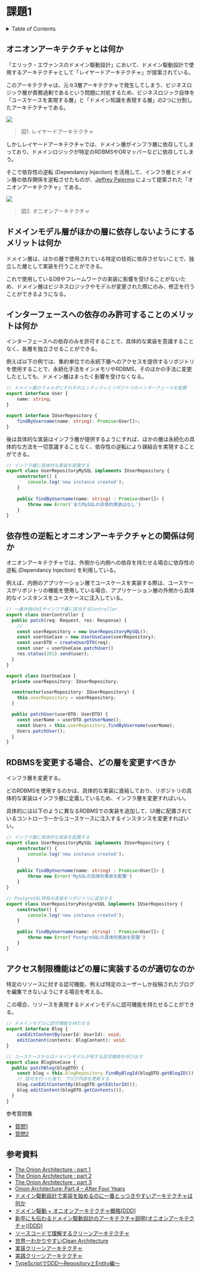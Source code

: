 # 課題1

<!-- START doctoc generated TOC please keep comment here to allow auto update -->
<!-- DON'T EDIT THIS SECTION, INSTEAD RE-RUN doctoc TO UPDATE -->
<details>
<summary>Table of Contents</summary>

- [オニオンアーキテクチャとは何か](#%E3%82%AA%E3%83%8B%E3%82%AA%E3%83%B3%E3%82%A2%E3%83%BC%E3%82%AD%E3%83%86%E3%82%AF%E3%83%81%E3%83%A3%E3%81%A8%E3%81%AF%E4%BD%95%E3%81%8B)
- [ドメインモデル層がほかの層に依存しないようにするメリットは何か](#%E3%83%89%E3%83%A1%E3%82%A4%E3%83%B3%E3%83%A2%E3%83%87%E3%83%AB%E5%B1%A4%E3%81%8C%E3%81%BB%E3%81%8B%E3%81%AE%E5%B1%A4%E3%81%AB%E4%BE%9D%E5%AD%98%E3%81%97%E3%81%AA%E3%81%84%E3%82%88%E3%81%86%E3%81%AB%E3%81%99%E3%82%8B%E3%83%A1%E3%83%AA%E3%83%83%E3%83%88%E3%81%AF%E4%BD%95%E3%81%8B)
- [インターフェースへの依存のみ許可することのメリットは何か](#%E3%82%A4%E3%83%B3%E3%82%BF%E3%83%BC%E3%83%95%E3%82%A7%E3%83%BC%E3%82%B9%E3%81%B8%E3%81%AE%E4%BE%9D%E5%AD%98%E3%81%AE%E3%81%BF%E8%A8%B1%E5%8F%AF%E3%81%99%E3%82%8B%E3%81%93%E3%81%A8%E3%81%AE%E3%83%A1%E3%83%AA%E3%83%83%E3%83%88%E3%81%AF%E4%BD%95%E3%81%8B)
- [依存性の逆転とオニオンアーキテクチャとの関係は何か](#%E4%BE%9D%E5%AD%98%E6%80%A7%E3%81%AE%E9%80%86%E8%BB%A2%E3%81%A8%E3%82%AA%E3%83%8B%E3%82%AA%E3%83%B3%E3%82%A2%E3%83%BC%E3%82%AD%E3%83%86%E3%82%AF%E3%83%81%E3%83%A3%E3%81%A8%E3%81%AE%E9%96%A2%E4%BF%82%E3%81%AF%E4%BD%95%E3%81%8B)
- [RDBMSを変更する場合、どの層を変更すべきか](#rdbms%E3%82%92%E5%A4%89%E6%9B%B4%E3%81%99%E3%82%8B%E5%A0%B4%E5%90%88%E3%81%A9%E3%81%AE%E5%B1%A4%E3%82%92%E5%A4%89%E6%9B%B4%E3%81%99%E3%81%B9%E3%81%8D%E3%81%8B)
- [アクセス制限機能はどの層に実装するのが適切なのか](#%E3%82%A2%E3%82%AF%E3%82%BB%E3%82%B9%E5%88%B6%E9%99%90%E6%A9%9F%E8%83%BD%E3%81%AF%E3%81%A9%E3%81%AE%E5%B1%A4%E3%81%AB%E5%AE%9F%E8%A3%85%E3%81%99%E3%82%8B%E3%81%AE%E3%81%8C%E9%81%A9%E5%88%87%E3%81%AA%E3%81%AE%E3%81%8B)

</details>
<!-- END doctoc generated TOC please keep comment here to allow auto update -->

## オニオンアーキテクチャとは何か

「エリック・エヴァンスのドメイン駆動設計」において、ドメイン駆動設計で使用するアーキテクチャとして「レイヤードアーキテクチャ」が提案されている。

このアーキテクチャは、元々3層アーキテクチャで発生してしまう、ビジネスロジック層が責務過剰であるという問題に対処するため、ビジネスロジック自体を「ユースケースを実現する層」と「ドメイン知識を表現する層」の2つに分割したアーキテクチャである。

![](../assets/LayeredArchitecture.png)

> 図1. レイヤードアーキテクチャ

しかしレイヤードアーキテクチャでは、ドメイン層がインフラ層に依存してしまっており、ドメインロジックが特定のRDBMSやORマッパーなどに依存してしまう。

そこで依存性の逆転 (Dependancy Injection) を活用して、インフラ層とドメイン層の依存関係を逆転させたものが、[Jeffrey Palermo](https://jeffreypalermo.com/) によって提案された「オニオンアーキテクチャ」である。

![](../assets/OnionArchitecture.png)

> 図2. オニオンアーキテクチャ

## ドメインモデル層がほかの層に依存しないようにするメリットは何か

ドメイン層は、ほかの層で使用されている特定の技術に依存させないことで、独立した層として実装を行うことができる。

これで使用しているDBやフレームワークの実装に影響を受けることがないため、ドメイン層はビジネスロジックやモデルが変更された際にのみ、修正を行うことができるようになる。

## インターフェースへの依存のみ許可することのメリットは何か

インターフェースへの依存のみを許可することで、具体的な実装を意識することなく、各層を独立させることができる。

例えば以下の例では、集約単位での永続下層へのアクセスを提供するリポジトリを使用することで、永続化手法をインメモリやRDBMS、そのほかの手法に変更したとしても、ドメイン層はまったく影響を受けなくなる。

```typescript
// ドメイン層のフォルダにそれぞれエンティティとリポジトリのインターフェースを配置
export interface User {
    name: string;
}

export interface IUserRepository {
    findByUsername(name: string): Promise<User[]>;
}
```

後は具体的な実装はインフラ層が提供するようにすれば、ほかの層は永続化の具体的な方法を一切意識することなく、依存性の逆転により疎結合を実現することができる。

```typescript
// インフラ層に具体的な実装を配置する
export class UserRepositoryMySQL implements IUserRepository {
    constructor() {
        console.log('new instance created');
    }
    
    public findByUsername(name: string) : Promise<User[]> {
        throw new Error('またMySQLの具体的実装はなし')
    }
}
```

## 依存性の逆転とオニオンアーキテクチャとの関係は何か

オニオンアーキテクチャでは、外側から内側への依存を持たせる場合に依存性の逆転 (Dependancy Injection) を利用している。

例えば、内側のアプリケーション層でユースケースを実装する際は、ユースケースがリポジトリの機能を使用している場合、アプリケーション層の外側から具体的なインスタンスをユースケースに注入している。

```typescript
// 一番外側のUIやインフラ層に該当するController
export class UserController {
  public patch(req: Request, res: Response) {
    // 
    const userRepository = new UserRepositoryMySQL();
    const userUseCase = new UserUseCase(userRepository);
    const userDTO = createUserDTO(req);
    const user = userUseCase.patchUser()
    res.status(201).send(user);
  }
}

export class UserUseCase {
  private userRepository: IUserRepository;

  constructor(userRepository: IUserRepository) {
    this.userRepository = userRepository;
  }

  public patchUser(userDTO: UserDTO) {
    const userName = userDTO.getUserName();
    const Users = this.userRepository.findByUsername(userName);
    Users.patchUser();
  }
}
```

## RDBMSを変更する場合、どの層を変更すべきか

インフラ層を変更する。

どのRDBMSを使用するのかは、具体的な実装に直結しており、リポジトリの具体的な実装はインフラ層に定義しているため、インフラ層を変更すればいい。

具体的には以下のように異なるRDBMSでの実装を追加して、UI層に配置されているコントローラーからユースケースに注入するインスタンスを変更すればいい。

```typescript
// インフラ層に具体的な実装を配置する
export class UserRepositoryMySQL implements IUserRepository {
    constructor() {
        console.log('new instance created');
    }
    
    public findByUsername(name: string) : Promise<User[]> {
        throw new Error('MySQLの具体的実装を配置')
    }
}

// PostgreSQL特有の実装をリポジトリに追加する
export class UserRepositoryPostgreSQL implements IUserRepository {
    constructor() {
        console.log('new instance created');
    }
    
    public findByUsername(name: string) : Promise<User[]> {
        throw new Error('PostgreSQLの具体的実装を配置')
    }
}
```

## アクセス制限機能はどの層に実装するのが適切なのか

特定のリソースに対する認可機能、例えば特定のユーザーしか投稿されたブログを編集できないようにする場合を考える。

この場合、リソースを表現するドメインモデルに認可機能を持たせることができる。

```typescript
// ドメインモデルに認可機能を持たせる
export interface Blog {
    canEditContentBy(userId: UserId): void;
    editContent(contents: BlogContent): void;
}

// ユースケースからはドメインモデルが有する認可機能を呼び出す
export class BlogUseCase {
  public patchBlog(blogDTO) {
    const blog = this.blogRepository.findByBlogId(blogDTO.getBlogID());
    // 認可を行った後で、ブログ内容を更新する
    blog.canEditContentBy(blogDTO.getEditorId());
    blog.editContent(blogDTO.getContents());
  }
}
```

参考質問集

- [質問1](https://github.com/little-hands/ddd-q-and-a/issues/121)
- [質問2](https://github.com/little-hands/ddd-q-and-a/issues/133)

## 参考資料

- [The Onion Architecture : part 1](https://jeffreypalermo.com/2008/07/the-onion-architecture-part-1/)
- [The Onion Architecture : part 2](https://jeffreypalermo.com/2008/07/the-onion-architecture-part-2/)
- [The Onion Architecture : part 3](https://jeffreypalermo.com/2008/08/the-onion-architecture-part-3/)
- [Onion Architecture: Part 4 – After Four Years](https://jeffreypalermo.com/2013/08/onion-architecture-part-4-after-four-years/)
- [ドメイン駆動設計で実装を始めるのに一番とっつきやすいアーキテクチャは何か](https://little-hands.hatenablog.com/entry/2017/10/04/231743)
- [ドメイン駆動 + オニオンアーキテクチャ概略[DDD]](https://little-hands.hatenablog.com/entry/2017/10/11/075634)
- [新卒にも伝わるドメイン駆動設計のアーキテクチャ説明(オニオンアーキテクチャ)[DDD]](https://little-hands.hatenablog.com/entry/2018/12/10/ddd-architecture)
- [ソースコードで理解するクリーンアーキテクチャ](https://buildersbox.corp-sansan.com/entry/2019/07/10/110000)
- [世界一わかりやすいClean Architecture](https://www.nuits.jp/entry/easiest-clean-architecture-2019-09)
- [実装クリーンアーキテクチャ](https://qiita.com/nrslib/items/a5f902c4defc83bd46b8)
- [実践クリーンアーキテクチャ](https://nrslib.com/clean-architecture/)
- [TypeScriptでDDD〜RepositoryとEntity編〜](https://speakerdeck.com/mrdshinse/typescriptdeddd-repositorytoentitybian)